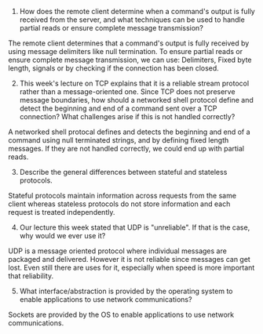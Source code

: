 1. How does the remote client determine when a command's output is fully received from the server, and what techniques can be used to handle partial reads or ensure complete message transmission?

The remote client determines that a command's output is fully received by using message delimiters like null termination. To ensure partial reads or ensure complete message transmission, we can use: Delimiters, Fixed byte length, signals or by checking if the connection has been closed.

2. This week's lecture on TCP explains that it is a reliable stream protocol rather than a message-oriented one. Since TCP does not preserve message boundaries, how should a networked shell protocol define and detect the beginning and end of a command sent over a TCP connection? What challenges arise if this is not handled correctly?

A networked shell protocal defines and detects the beginning and end of a command using null terminated strings, and by defining fixed length messages. If they are not handled correctly, we could end up with partial reads.

3. Describe the general differences between stateful and stateless protocols.

Stateful protocols maintain information across requests from the same client whereas stateless protocols do not store information and each request is treated independently.

4. Our lecture this week stated that UDP is "unreliable". If that is the case, why would we ever use it?

UDP is a message oriented protocol where individual messages are packaged and delivered. However it is not reliable since messages can get lost. Even still there are uses for it, especially when speed is more important that reliability.

5. What interface/abstraction is provided by the operating system to enable applications to use network communications?

Sockets are provided by the OS to enable applications to use network communications.
